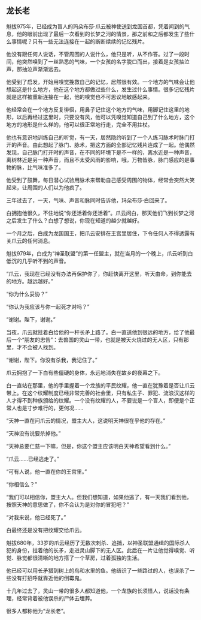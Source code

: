 ## 龙长老



魁拔975年，已经成为盲人的玛朵布莎·爪云被神使送到龙国首都，凭着闻到的气息，他的眼前出现了最后一次看到的长梦之河的情景，那之前和之后都发生了些什么事情呢？只有一些无法连接在一起的断断续续的记忆残片。

他没有跟任何人说话，不管周围的人说什么，他只是听，从不作答。过了一段时间，他突然嗅到了一丝熟悉的气味，一个女孩的名字脱口而出，接着是女孩抽泣声，那抽泣声渐渐远去。

他受到了启发，开始用嗅觉挽救自己的记忆，居然很有效。一个地方的气味会让他想起这是什么地方，他在这个地方都做过些什么，发生过什么事情。很多记忆残片就是这样被重新连接在一起，他的嗅觉也不可思议地敏感起来。

他经常会在一个地方反复徘徊，用鼻子记住这个地方的气味，用脚记住这里的地形，以后再经过这里时，只要没有风，他可以凭嗅觉知道自己到了什么地方，这个地方的地形是什么样的，他可以很正常地行走，完全不用拄杖。

他也有意识地训练自己的听觉，有一天，居然隐约听到了一个人练习脉术时脉门打开的声音。由此想起了脉门、脉术，把这方面的全部记忆残片连成了一起。他偶然发现，自己脉门打开时的声音，在不同的环境下是不一样的，离水近是一种声音，离树林近是另一种声音，而且不太受风雨的影响，哦，万物皆脉，脉门感应的是事物的脉，比气味准多了。

他受到了鼓舞，每日潜心试验用脉术来帮助自己感受周围的物体，经常会突然大笑起来，让周围的人们以为他疯了。

三年过去了，一天，气味、声音和脉同时告诉他，玛朵布莎·白回来了。

白拥抱他很久，不住地说“你还活着你还活着”。爪云问白，那天他们飞到长梦之河之后发生了什么？白想了想说，你现在知道的越少就越好。

一个月之后，白成为龙国国王，把爪云安排在王宫里居住，下令任何人不得透露有关爪云的任何消息。

魁拔979年，白成为“神圣联盟”的第一任盟主，就在当月的一个晚上，爪云听到白低沉的几乎听不到的声音。

“爪云，我现在已经没有办法再保护你了，你赶快离开这里，听天由命，到你能去的地方。越远越好。”

“你为什么妥协？”

“你认为我应该与你一起死才对吗？”

“谢谢。陛下，谢谢。”

当夜，爪云就拄着白给他的一杆长矛上路了。白一直送他到很远的地方，给了他最后一个“朋友的忠告”：去兽国的灵山一带，也就是被天火烧过的无人区，只有那里，才不会被人找到。

“谢谢，陛下。你没有杀我，我记住了。”

爪云拥抱了一下白有些僵硬的身体，永远地消失在故乡的夜幕之下。

白一直站在那里，他的手里握着一个龙族的平民纹耀，他一直在犹豫着是否让爪云带上。在这个纹耀制度已经非常完善的社会里，只有私生子、罪犯、流浪汉这样的人才得不到种族颁给的纹耀。一个没有纹耀的人，不要说是一个盲人，即便是个正常人也是寸步难行的，更何况……

“天神一直在问爪云的情况，盟主大人，这说明天神很在乎他的存在。”

“天神没有说要杀掉他。”

“天神总要仁慈一下嘛，但是，你这个盟主应该明白天神希望看到什么。”

“爪云……已经逃走了。”

“可有人说，他一直在你的王宫里。”

“你相信么？”

“我们可以相信你，盟主大人。但我们想知道，如果他逃了，有一天我们看到他，按照天神的意思做了，你不会认为是对你的冒犯吧？”

“对我来说，他已经死了。”

白最终还是没有把纹耀交给爪云。

魁拔680年，33岁的爪云经历了无数次刺杀、追捕，以神圣联盟通缉的国际杀人犯的身份，拄着他的长矛，走进灵山脚下的无人区。此后在一片让他觉得嗅觉、听觉、脉觉都很清晰的地方搭了一个草房，过着孤独的生活。

他已经可以用长矛猎到树上的鸟和水里的鱼。他结识了一些路过的人，也误杀了一些没有打招呼就靠近他的倒霉鬼。

十几年过去了，灵山一带的很多人都知道他，一个龙族的长须怪人，说话没有条理，经常背着被他误杀的尸体去埋葬。

很多人都称他为“龙长老”。